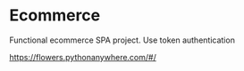 # Ecommerce
Functional ecommerce SPA project.
Use token authentication 


https://flowers.pythonanywhere.com/#/
